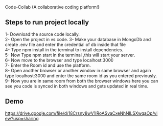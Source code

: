 Code-Collab (A collaborative coding platform!)
## Steps to run project locally

1- Download the source code locally.  
2- Open the project in vs code.
3- Make your database in MongoDb and create .env file and enter    the credential of db inside that file    
4- Type npm install in the terminal to install dependencies.  
5- Now Type npm start in the terminal ,this will start your server.    
6- Now move to the browser and type localhost:3000   
7- Enter the Room id and  use the platform.  
8- Open another browser or another window in same browser and     again type localhost:3000 and enter the same room id as you entered previously.  
9- Now you are in same room from both the browser windows here you can see you code is synced in both windows and gets updated in real time.
## Demo

https://drive.google.com/file/d/18Crsny8wV1lRoASvaCxeNhNlLSXwqaOp/view?usp=sharing

